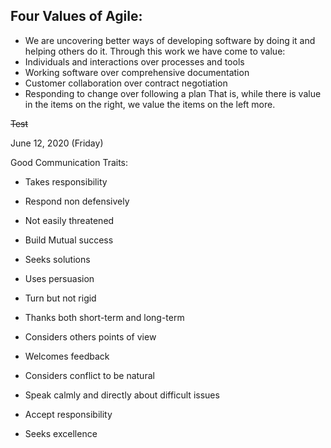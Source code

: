 ## Four Values of Agile:
 - We are uncovering better ways of developing software by doing it and helping others do it. Through this work we have come to value:
 - Individuals and interactions over processes and tools
 - Working software over comprehensive documentation
 - Customer collaboration over contract negotiation
 - Responding to change over following a plan
That is, while there is value in the items on the right, we value the items on the left more.


~~Test~~


June 12, 2020 (Friday)

Good Communication Traits:
-   Takes responsibility
-   Respond non defensively
-   Not easily threatened
-   Build Mutual success
- Seeks solutions
-   Uses persuasion
    
-   Turn but not rigid
    
-   Thanks both short-term and long-term
    
-   Considers others points of view
    
-   Welcomes feedback
    
-   Considers conflict to be natural
    
-   Speak calmly and directly about difficult issues
    
-   Accept responsibility
    
-   Seeks excellence
<!--stackedit_data:
eyJoaXN0b3J5IjpbLTEyNTIxMTYxMywtODg4Nzc3NjhdfQ==
-->